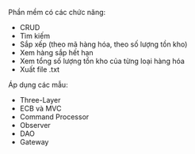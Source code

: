 Phần mềm có các chức năng:
- CRUD
- Tìm kiếm
- Sắp xếp (theo mã hàng hóa, theo số lượng tồn kho)
- Xem hàng sắp hết hạn
- Xem tổng số lượng tồn kho của từng loại hàng hóa
- Xuất file .txt

Áp dụng các mẫu:
- Three-Layer
- ECB và MVC
- Command Processor
- Observer
- DAO
- Gateway
